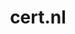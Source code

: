 ---
layout: post
title: "cert.nl"
internal_url: "/dutchgov/cert.nl.html"
subdomains_count: 4
all_subdomains_count: 4
urls_count: 4
ssl_rank: 100
http_rank: 70
url_link: /data/cert.nl/urls.txt
all_subdomains_link: /data/cert.nl/all_subdomains.txt
subdomains_link: /data/cert.nl/subdomains.txt
categories: dutchgov
---